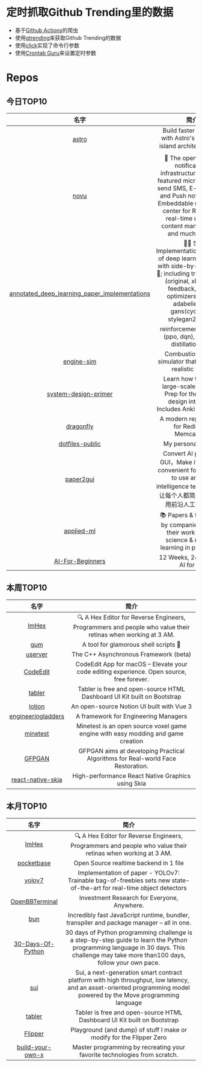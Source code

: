# 定时抓取Github Trending里的数据
* 基于[Github Actions](https://docs.github.com/en/actions)的爬虫
* 使用[gtrending](https://github.com/hedythedev/gtrending)来获取Github Trending的数据
* 使用[click](https://github.com/pallets/click)实现了命令行参数
* 使用[Crontab Guru](https://crontab.guru/)来设置定时参数

# Repos
## 今日TOP10 
<!-- START OF DAILY_TOP10_REPOS -->
| 名字 | 简介 |
| :----: | :----: |
| [astro](https://github.com/withastro/astro) | Build faster websites with Astro's next-gen island architecture 🏝✨ |
| [novu](https://github.com/novuhq/novu) | 🚀 The open-source notifications infrastructure. A fully-featured microservice to send SMS, E-mail, Slack and Push notifications. Embeddable notification center for React with real-time updates, content management, and much more... |
| [annotated_deep_learning_paper_implementations](https://github.com/labmlai/annotated_deep_learning_paper_implementations) | 🧑‍🏫 59 Implementations/tutorials of deep learning papers with side-by-side notes 📝; including transformers (original, xl, switch, feedback, vit, ...), optimizers (adam, adabelief, ...), gans(cyclegan, stylegan2, ...), 🎮 reinforcement learning (ppo, dqn), capsnet, distillation, ... 🧠 |
| [engine-sim](https://github.com/ange-yaghi/engine-sim) | Combustion engine simulator that generates realistic audio. |
| [system-design-primer](https://github.com/donnemartin/system-design-primer) | Learn how to design large-scale systems. Prep for the system design interview. Includes Anki flashcards. |
| [dragonfly](https://github.com/dragonflydb/dragonfly) | A modern replacement for Redis and Memcached |
| [dotfiles-public](https://github.com/craftzdog/dotfiles-public) | My personal dotfiles |
| [paper2gui](https://github.com/Baiyuetribe/paper2gui) | Convert AI papers to GUI，Make it easy and convenient for everyone to use artificial intelligence technology。让每个人都简单方便的使用前沿人工智能技术 |
| [applied-ml](https://github.com/eugeneyan/applied-ml) | 📚 Papers & tech blogs by companies sharing their work on data science & machine learning in production. |
| [AI-For-Beginners](https://github.com/microsoft/AI-For-Beginners) | 12 Weeks, 24 Lessons, AI for All! |
<!-- END OF DAILY_TOP10_REPOS -->

## 本周TOP10
<!-- START OF WEEKLY_TOP10_REPOS -->
| 名字 | 简介 |
| :----: | :----: |
| [ImHex](https://github.com/WerWolv/ImHex) | 🔍 A Hex Editor for Reverse Engineers, Programmers and people who value their retinas when working at 3 AM. |
| [gum](https://github.com/charmbracelet/gum) | A tool for glamorous shell scripts 🎀 |
| [userver](https://github.com/userver-framework/userver) | The C++ Asynchronous Framework (beta) |
| [CodeEdit](https://github.com/CodeEditApp/CodeEdit) | CodeEdit App for macOS – Elevate your code editing experience. Open source, free forever. |
| [tabler](https://github.com/tabler/tabler) | Tabler is free and open-source HTML Dashboard UI Kit built on Bootstrap |
| [lotion](https://github.com/Dashibase/lotion) | An open-source Notion UI built with Vue 3 |
| [engineeringladders](https://github.com/jorgef/engineeringladders) | A framework for Engineering Managers |
| [minetest](https://github.com/minetest/minetest) | Minetest is an open source voxel game engine with easy modding and game creation |
| [GFPGAN](https://github.com/TencentARC/GFPGAN) | GFPGAN aims at developing Practical Algorithms for Real-world Face Restoration. |
| [react-native-skia](https://github.com/Shopify/react-native-skia) | High-performance React Native Graphics using Skia |
<!-- END OF WEEKLY_TOP10_REPOS -->

## 本月TOP10
<!-- START OF MONTHLY_TOP10_REPOS -->
| 名字 | 简介 |
| :----: | :----: |
| [ImHex](https://github.com/WerWolv/ImHex) | 🔍 A Hex Editor for Reverse Engineers, Programmers and people who value their retinas when working at 3 AM. |
| [pocketbase](https://github.com/pocketbase/pocketbase) | Open Source realtime backend in 1 file |
| [yolov7](https://github.com/WongKinYiu/yolov7) | Implementation of paper - YOLOv7: Trainable bag-of-freebies sets new state-of-the-art for real-time object detectors |
| [OpenBBTerminal](https://github.com/OpenBB-finance/OpenBBTerminal) | Investment Research for Everyone, Anywhere. |
| [bun](https://github.com/oven-sh/bun) | Incredibly fast JavaScript runtime, bundler, transpiler and package manager – all in one. |
| [30-Days-Of-Python](https://github.com/Asabeneh/30-Days-Of-Python) | 30 days of Python programming challenge is a step-by-step guide to learn the Python programming language in 30 days. This challenge may take more than100 days, follow your own pace. |
| [sui](https://github.com/MystenLabs/sui) | Sui, a next-generation smart contract platform with high throughput, low latency, and an asset-oriented programming model powered by the Move programming language |
| [tabler](https://github.com/tabler/tabler) | Tabler is free and open-source HTML Dashboard UI Kit built on Bootstrap |
| [Flipper](https://github.com/UberGuidoZ/Flipper) | Playground (and dump) of stuff I make or modify for the Flipper Zero |
| [build-your-own-x](https://github.com/codecrafters-io/build-your-own-x) | Master programming by recreating your favorite technologies from scratch. |
<!-- END OF MONTHLY_TOP10_REPOS -->
